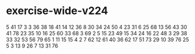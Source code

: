 # exercise-wide-v224
5
41
17
3
3
36
38
18
41
14
12
36
8
30
34
24
50
4
23
31
6
25
68
13
56
43
30
41
78
23
35
10
16
25
60
33
68
3
69
2
5
15
23
49
15
34
24
16
22
48
3
29
38
33
32
53
56
79
65
1
11
15
15
4
2
7
62
12
61
40
36
62
17
51
73
29
10
39
76
25
5
3
13
9
26
7
13
31
76
